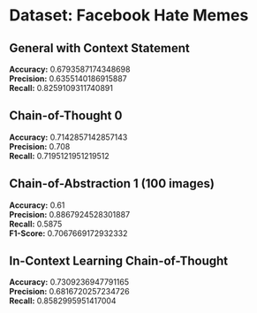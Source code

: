 # Dataset: Facebook Hate Memes

## General with Context Statement

**Accuracy:** 0.6793587174348698  
**Precision:** 0.6355140186915887  
**Recall:** 0.8259109311740891

## Chain-of-Thought 0

**Accuracy:** 0.7142857142857143  
**Precision:** 0.708  
**Recall:** 0.7195121951219512  

## Chain-of-Abstraction 1 (100 images)

**Accuracy:** 0.61      
**Precision:** 0.8867924528301887    
**Recall:** 0.5875  
**F1-Score:** 0.7067669172932332    

## In-Context Learning Chain-of-Thought

**Accuracy:** 0.7309236947791165  
**Precision:** 0.6816720257234726  
**Recall:** 0.8582995951417004 
